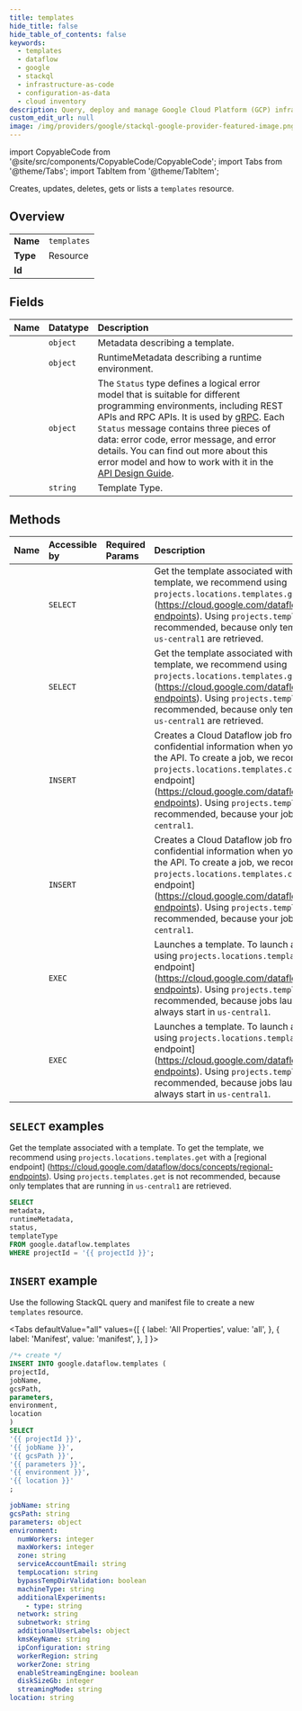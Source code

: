 ```yaml
---
title: templates
hide_title: false
hide_table_of_contents: false
keywords:
  - templates
  - dataflow
  - google
  - stackql
  - infrastructure-as-code
  - configuration-as-data
  - cloud inventory
description: Query, deploy and manage Google Cloud Platform (GCP) infrastructure and resources using SQL
custom_edit_url: null
image: /img/providers/google/stackql-google-provider-featured-image.png
---
```


import CopyableCode from '@site/src/components/CopyableCode/CopyableCode';
import Tabs from '@theme/Tabs';
import TabItem from '@theme/TabItem';

Creates, updates, deletes, gets or lists a <code>templates</code> resource.

## Overview
<table><tbody>
<tr><td><b>Name</b></td><td><code>templates</code></td></tr>
<tr><td><b>Type</b></td><td>Resource</td></tr>
<tr><td><b>Id</b></td><td><CopyableCode code="google.dataflow.templates" /></td></tr>
</tbody></table>

## Fields
| Name | Datatype | Description |
|:-----|:---------|:------------|
| <CopyableCode code="metadata" /> | `object` | Metadata describing a template. |
| <CopyableCode code="runtimeMetadata" /> | `object` | RuntimeMetadata describing a runtime environment. |
| <CopyableCode code="status" /> | `object` | The `Status` type defines a logical error model that is suitable for different programming environments, including REST APIs and RPC APIs. It is used by [gRPC](https://github.com/grpc). Each `Status` message contains three pieces of data: error code, error message, and error details. You can find out more about this error model and how to work with it in the [API Design Guide](https://cloud.google.com/apis/design/errors). |
| <CopyableCode code="templateType" /> | `string` | Template Type. |

## Methods
| Name | Accessible by | Required Params | Description |
|:-----|:--------------|:----------------|:------------|
| <CopyableCode code="projects_locations_templates_get" /> | `SELECT` | <CopyableCode code="location, projectId" /> | Get the template associated with a template. To get the template, we recommend using `projects.locations.templates.get` with a [regional endpoint] (https://cloud.google.com/dataflow/docs/concepts/regional-endpoints). Using `projects.templates.get` is not recommended, because only templates that are running in `us-central1` are retrieved. |
| <CopyableCode code="projects_templates_get" /> | `SELECT` | <CopyableCode code="projectId" /> | Get the template associated with a template. To get the template, we recommend using `projects.locations.templates.get` with a [regional endpoint] (https://cloud.google.com/dataflow/docs/concepts/regional-endpoints). Using `projects.templates.get` is not recommended, because only templates that are running in `us-central1` are retrieved. |
| <CopyableCode code="projects_locations_templates_create" /> | `INSERT` | <CopyableCode code="location, projectId" /> | Creates a Cloud Dataflow job from a template. Do not enter confidential information when you supply string values using the API. To create a job, we recommend using `projects.locations.templates.create` with a [regional endpoint] (https://cloud.google.com/dataflow/docs/concepts/regional-endpoints). Using `projects.templates.create` is not recommended, because your job will always start in `us-central1`. |
| <CopyableCode code="projects_templates_create" /> | `INSERT` | <CopyableCode code="projectId" /> | Creates a Cloud Dataflow job from a template. Do not enter confidential information when you supply string values using the API. To create a job, we recommend using `projects.locations.templates.create` with a [regional endpoint] (https://cloud.google.com/dataflow/docs/concepts/regional-endpoints). Using `projects.templates.create` is not recommended, because your job will always start in `us-central1`. |
| <CopyableCode code="projects_locations_templates_launch" /> | `EXEC` | <CopyableCode code="location, projectId" /> | Launches a template. To launch a template, we recommend using `projects.locations.templates.launch` with a [regional endpoint] (https://cloud.google.com/dataflow/docs/concepts/regional-endpoints). Using `projects.templates.launch` is not recommended, because jobs launched from the template will always start in `us-central1`. |
| <CopyableCode code="projects_templates_launch" /> | `EXEC` | <CopyableCode code="projectId" /> | Launches a template. To launch a template, we recommend using `projects.locations.templates.launch` with a [regional endpoint] (https://cloud.google.com/dataflow/docs/concepts/regional-endpoints). Using `projects.templates.launch` is not recommended, because jobs launched from the template will always start in `us-central1`. |

## `SELECT` examples

Get the template associated with a template. To get the template, we recommend using `projects.locations.templates.get` with a [regional endpoint] (https://cloud.google.com/dataflow/docs/concepts/regional-endpoints). Using `projects.templates.get` is not recommended, because only templates that are running in `us-central1` are retrieved.

```sql
SELECT
metadata,
runtimeMetadata,
status,
templateType
FROM google.dataflow.templates
WHERE projectId = '{{ projectId }}'; 
```

## `INSERT` example

Use the following StackQL query and manifest file to create a new <code>templates</code> resource.

<Tabs
    defaultValue="all"
    values={[
        { label: 'All Properties', value: 'all', },
        { label: 'Manifest', value: 'manifest', },
    ]
}>
<TabItem value="all">

```sql
/*+ create */
INSERT INTO google.dataflow.templates (
projectId,
jobName,
gcsPath,
parameters,
environment,
location
)
SELECT 
'{{ projectId }}',
'{{ jobName }}',
'{{ gcsPath }}',
'{{ parameters }}',
'{{ environment }}',
'{{ location }}'
;
```
</TabItem>
<TabItem value="manifest">

```yaml
jobName: string
gcsPath: string
parameters: object
environment:
  numWorkers: integer
  maxWorkers: integer
  zone: string
  serviceAccountEmail: string
  tempLocation: string
  bypassTempDirValidation: boolean
  machineType: string
  additionalExperiments:
    - type: string
  network: string
  subnetwork: string
  additionalUserLabels: object
  kmsKeyName: string
  ipConfiguration: string
  workerRegion: string
  workerZone: string
  enableStreamingEngine: boolean
  diskSizeGb: integer
  streamingMode: string
location: string

```
</TabItem>
</Tabs>
